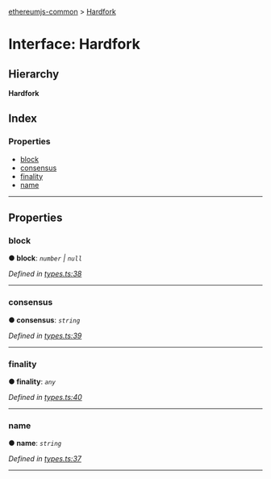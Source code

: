[ethereumjs-common](../README.md) > [Hardfork](../interfaces/hardfork.md)

# Interface: Hardfork

## Hierarchy

**Hardfork**

## Index

### Properties

- [block](hardfork.md#block)
- [consensus](hardfork.md#consensus)
- [finality](hardfork.md#finality)
- [name](hardfork.md#name)

---

## Properties

<a id="block"></a>

### block

**● block**: _`number` \| `null`_

_Defined in [types.ts:38](https://github.com/ethereumjs/ethereumjs-vm/blob/d660c58/packages/common/src/types.ts#L38)_

---

<a id="consensus"></a>

### consensus

**● consensus**: _`string`_

_Defined in [types.ts:39](https://github.com/ethereumjs/ethereumjs-vm/blob/d660c58/packages/common/src/types.ts#L39)_

---

<a id="finality"></a>

### finality

**● finality**: _`any`_

_Defined in [types.ts:40](https://github.com/ethereumjs/ethereumjs-vm/blob/d660c58/packages/common/src/types.ts#L40)_

---

<a id="name"></a>

### name

**● name**: _`string`_

_Defined in [types.ts:37](https://github.com/ethereumjs/ethereumjs-vm/blob/d660c58/packages/common/src/types.ts#L37)_

---
